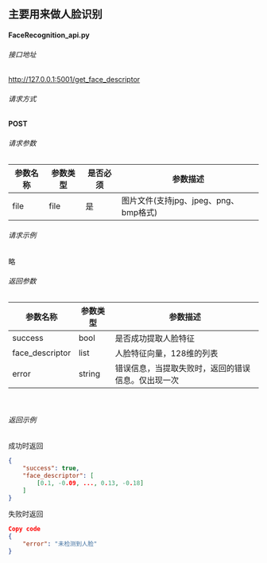 ## 主要用来做人脸识别
#### **FaceRecognition_api.py**
###### 接口地址

http://127.0.0.1:5001/get_face_descriptor

###### 请求方式

**POST**

###### 请求参数

| 参数名称 | 参数类型 | 是否必须 | 参数描述                              |
| -------- | -------- | -------- | ------------------------------------- |
| file     | file     | 是       | 图片文件(支持jpg、jpeg、png、bmp格式) |

###### 请求示例

略

###### 返回参数

| 参数名称        | 参数类型 | 参数描述                                           |
| --------------- | -------- | -------------------------------------------------- |
| success         | bool     | 是否成功提取人脸特征                               |
| face_descriptor | list     | 人脸特征向量，128维的列表                          |
| error           | string   | 错误信息，当提取失败时，返回的错误信息。仅出现一次 |

​	

###### 返回示例

成功时返回
```json
{
    "success": true,
    "face_descriptor": [
        [0.1, -0.09, ..., 0.13, -0.18]
    ]
}
```


失败时返回

``` json
Copy code
{
    "error": "未检测到人脸"
}

```





